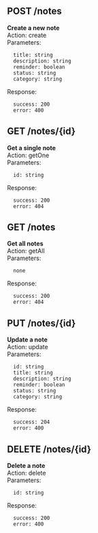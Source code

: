 ## POST /notes
__Create a new note__<br />Action: create<br />Parameters:
```
  title: string
  description: string
  reminder: boolean
  status: string
  category: string
```
Response:
```
  success: 200
  error: 400
```


## GET /notes/{id}
__Get a single note__<br />Action: getOne<br />Parameters:
```
  id: string
```
Response:
```
  success: 200
  error: 404
```


## GET /notes
__Get all notes__<br />Action: getAll<br />Parameters:
```
  none
```
Response:
```
  success: 200
  error: 404
```


## PUT /notes/{id}
__Update a note__<br />Action: update<br />Parameters:
```
  id: string
  title: string
  description: string
  reminder: boolean
  status: string
  category: string
```
Response:
```
  success: 204
  error: 400
```


## DELETE /notes/{id}
__Delete a note__<br />Action: delete<br />Parameters:
```
  id: string
```
Response:
```
  success: 200
  error: 400
```


